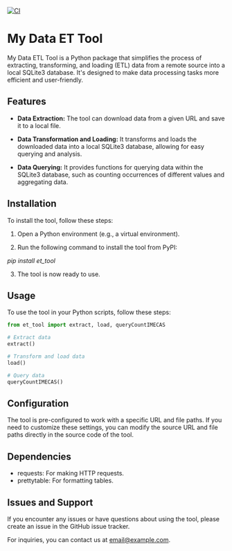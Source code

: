 [![CI](https://github.com/nogibjj/djl_mini_project_7/actions/workflows/cicd.yml/badge.svg)](https://github.com/nogibjj/djl_mini_project_7/actions/workflows/cicd.yml)

# My Data ET Tool

My Data ETL Tool is a Python package that simplifies the process of extracting, transforming, and loading (ETL) data from a remote source into a local SQLite3 database. It's designed to make data processing tasks more efficient and user-friendly.

## Features

- **Data Extraction:** The tool can download data from a given URL and save it to a local file.

- **Data Transformation and Loading:** It transforms and loads the downloaded data into a local SQLite3 database, allowing for easy querying and analysis.

- **Data Querying:** It provides functions for querying data within the SQLite3 database, such as counting occurrences of different values and aggregating data.

## Installation

To install the tool, follow these steps:

1. Open a Python environment (e.g., a virtual environment).

2. Run the following command to install the tool from PyPI:

*pip install et_tool*

3. The tool is now ready to use.

## Usage

To use the tool in your Python scripts, follow these steps:

```python
from et_tool import extract, load, queryCountIMECAS

# Extract data
extract()

# Transform and load data
load()

# Query data
queryCountIMECAS()
```
## Configuration

The tool is pre-configured to work with a specific URL and file paths. If you need to customize these settings, you can modify the source URL and file paths directly in the source code of the tool.

## Dependencies

- requests: For making HTTP requests.
- prettytable: For formatting tables.


## Issues and Support

If you encounter any issues or have questions about using the tool, please create an issue in the GitHub issue tracker.



For inquiries, you can contact us at email@example.com.
